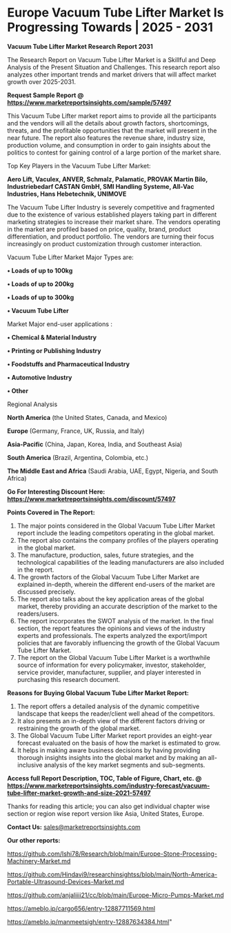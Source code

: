 # Europe Vacuum Tube Lifter Market Is Progressing Towards | 2025 - 2031

<strong>Vacuum Tube Lifter Market Research Report 2031</strong>

The Research Report on Vacuum Tube Lifter Market is a Skillful and Deep Analysis of the Present Situation and Challenges. This research report also analyzes other important trends and market drivers that will affect market growth over 2025-2031.

<strong>Request Sample Report @ <a href=https://www.marketreportsinsights.com/sample/57497>https://www.marketreportsinsights.com/sample/57497</a></strong>

This Vacuum Tube Lifter market report aims to provide all the participants and the vendors will all the details about growth factors, shortcomings, threats, and the profitable opportunities that the market will present in the near future. The report also features the revenue share, industry size, production volume, and consumption in order to gain insights about the politics to contest for gaining control of a large portion of the market share.

Top Key Players in the Vacuum Tube Lifter Market:

<strong>Aero Lift, Vaculex, ANVER, Schmalz, Palamatic, PROVAK Martin Bilo, Industriebedarf CASTAN GmbH, SMI Handling Systeme, All-Vac Industries, Hans Hebetechnik, UNIMOVE</strong>

The Vacuum Tube Lifter Industry is severely competitive and fragmented due to the existence of various established players taking part in different marketing strategies to increase their market share. The vendors operating in the market are profiled based on price, quality, brand, product differentiation, and product portfolio. The vendors are turning their focus increasingly on product customization through customer interaction.

Vacuum Tube Lifter Market Major Types are:

<strong>• Loads of up to 100kg

• Loads of up to 200kg

• Loads of up to 300kg

• Vacuum Tube Lifter</strong>

Market Major end-user applications :

<strong>• Chemical & Material Industry

• Printing or Publishing Industry

• Foodstuffs and Pharmaceutical Industry

• Automotive Industry

• Other</strong>

Regional Analysis

</u><strong><b>North America</b></strong> (the United States, Canada, and Mexico)

<strong><b>Europe </b></strong>(Germany, France, UK, Russia, and Italy)

<strong><b>Asia-Pacific</b></strong> (China, Japan, Korea, India, and Southeast Asia)

<strong><b>South America</b></strong> (Brazil, Argentina, Colombia, etc.)

<strong><b>The Middle East and Africa</b></strong> (Saudi Arabia, UAE, Egypt, Nigeria, and South Africa)

<strong>Go For Interesting Discount Here: <a href=https://www.marketreportsinsights.com/discount/57497>https://www.marketreportsinsights.com/discount/57497</a></strong>

<strong>Points Covered in The Report:</strong>
<ol>
  <li>The major points considered in the Global Vacuum Tube Lifter Market report include the leading competitors operating in the global market.</li>
  <li>The report also contains the company profiles of the players operating in the global market.</li>
  <li>The manufacture, production, sales, future strategies, and the technological capabilities of the leading manufacturers are also included in the report.</li>
  <li>The growth factors of the Global Vacuum Tube Lifter Market are explained in-depth, wherein the different end-users of the market are discussed precisely.</li>
  <li>The report also talks about the key application areas of the global market, thereby providing an accurate description of the market to the readers/users.</li>
  <li>The report incorporates the SWOT analysis of the market. In the final section, the report features the opinions and views of the industry experts and professionals. The experts analyzed the export/import policies that are favorably influencing the growth of the Global Vacuum Tube Lifter Market.</li>
  <li>The report on the Global Vacuum Tube Lifter Market is a worthwhile source of information for every policymaker, investor, stakeholder, service provider, manufacturer, supplier, and player interested in purchasing this research document.</li>
</ol>
<strong>Reasons for Buying Global Vacuum Tube Lifter Market Report:</strong>

<ol>
  <li>The report offers a detailed analysis of the dynamic competitive landscape that keeps the reader/client well ahead of the competitors.</li>
  <li>It also presents an in-depth view of the different factors driving or restraining the growth of the global market.</li>
  <li>The Global Vacuum Tube Lifter Market report provides an eight-year forecast evaluated on the basis of how the market is estimated to grow.</li>
  <li>It helps in making aware business decisions by having providing thorough insights insights into the global market and by making an all-inclusive analysis of the key market segments and sub-segments.</li>
</ol>
<strong>Access full Report Description, TOC, Table of Figure, Chart, etc. @ <a href=https://www.marketreportsinsights.com/industry-forecast/vacuum-tube-lifter-market-growth-and-size-2021-57497>https://www.marketreportsinsights.com/industry-forecast/vacuum-tube-lifter-market-growth-and-size-2021-57497</a></strong>


Thanks for reading this article; you can also get individual chapter wise section or region wise report version like Asia, United States, Europe.

<strong>Contact Us:</strong>
sales@marketreportsinsights.com

<strong>Our other reports:</strong>

<a href=https://github.com/Ishi78/Research/blob/main/Europe-Stone-Processing-Machinery-Market.md>https://github.com/Ishi78/Research/blob/main/Europe-Stone-Processing-Machinery-Market.md</a>

<a href=https://github.com/Hindavi9/researchinsightss/blob/main/North-America-Portable-Ultrasound-Devices-Market.md>https://github.com/Hindavi9/researchinsightss/blob/main/North-America-Portable-Ultrasound-Devices-Market.md</a>

<a href=https://github.com/anjaliiii21/cc/blob/main/Europe-Micro-Pumps-Market.md>https://github.com/anjaliiii21/cc/blob/main/Europe-Micro-Pumps-Market.md</a>

<a href=https://ameblo.jp/cargo656/entry-12887711569.html>https://ameblo.jp/cargo656/entry-12887711569.html</a>

<a href=https://ameblo.jp/manmeetsigh/entry-12887634384.html>https://ameblo.jp/manmeetsigh/entry-12887634384.html</a>"
